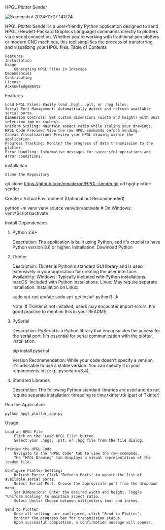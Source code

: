 HPGL Plotter Sender

![Screenshot 2024-11-27 141724](https://github.com/user-attachments/assets/19e70523-94cf-4ab3-beba-e39d6f4e9e38)


HPGL Plotter Sender is a user-friendly Python application designed to send HPGL (Hewlett-Packard Graphics Language) commands directly to plotters via a serial connection. 
Whether you're working with traditional pen plotters or modern CNC machines, this tool simplifies the process of transferring and visualizing your HPGL files.
Table of Contents

    Features
    Installation
    Usage
        Generating HPGL Files in Inkscape
    Dependencies
    Contributing
    License
    Acknowledgements

Features

    Load HPGL Files: Easily load .hpgl, .plt, or .hpg files.
    Serial Port Management: Automatically detect and refresh available serial ports.
    Dimension Controls: Set custom dimensions (width and height) with unit selection (mm or inches).
    Uniform Scaling: Maintain aspect ratio while scaling your drawings.
    HPGL Code Preview: View the raw HPGL commands before sending.
    Canvas Visualization: Preview your HPGL drawing within the application.
    Progress Tracking: Monitor the progress of data transmission to the plotter.
    Error Handling: Informative messages for successful operations and error conditions.

Installation

    Clone the Repository

git clone https://github.com/meaderon/HPGL-sender.git
cd hpgl-plotter-sender

Create a Virtual Environment (Optional but Recommended)

python -m venv venv
source venv/bin/activate  # On Windows: venv\Scripts\activate

Install Dependencies

1. Python 3.6+

    Description: The application is built using Python, and it's crucial to have Python version 3.6 or higher.
    Installation: Download Python

2. Tkinter

    Description: Tkinter is Python's standard GUI library and is used extensively in your application for creating the user interface.
    Availability:
        Windows: Typically included with Python installations.
        macOS: Included with Python installations.
        Linux: May require separate installation.
    Installation on Linux:

    sudo apt-get update
    sudo apt-get install python3-tk

    Note: If Tkinter is not installed, users may encounter import errors. It's good practice to mention this in your README.

3. PySerial

    Description: PySerial is a Python library that encapsulates the access for the serial port. It's essential for serial communication with the plotter.
    Installation:

    pip install pyserial

    Version Recommendation: While your code doesn't specify a version, it's advisable to use a stable version. You can specify it in your requirements.txt (e.g., pyserial>=3.4).

4. Standard Libraries

    Description: The following Python standard libraries are used and do not require separate installation:
        threading
        re
        time
        tkinter.ttk (part of Tkinter)

Run the Application

    python hpgl_plotter_app.py

Usage

    Load an HPGL File
        Click on the "Load HPGL File" button.
        Select your .hpgl, .plt, or .hpg file from the file dialog.

    Preview the HPGL Code
        Navigate to the "HPGL Code" tab to view the raw commands.
        The "HPGL Drawing" tab displays a visual representation of the loaded file.

    Configure Plotter Settings
        Refresh Ports: Click "Refresh Ports" to update the list of available serial ports.
        Select Serial Port: Choose the appropriate port from the dropdown menu.
        Set Dimensions: Enter the desired width and height. Toggle "Uniform Scaling" to maintain aspect ratio.
        Select Units: Choose between millimeters (mm) and inches.

    Send to Plotter
        Once all settings are configured, click "Send to Plotter".
        Monitor the progress bar for transmission status.
        Upon successful completion, a confirmation message will appear.

